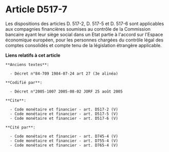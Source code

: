 # Article D517-7

Les dispositions des articles D. 517-2, D. 517-5 et D. 517-6 sont applicables aux compagnies financières soumises au contrôle
de la Commission bancaire ayant leur siège social dans un Etat partie à l'accord sur l'Espace économique européen, pour les
personnes chargées du contrôle légal des comptes consolidés et compte tenu de la législation étrangère applicable.

**Liens relatifs à cet article**

	**Anciens textes**:

	  - Décret n°84-709 1984-07-24 art 27 (3e alinéa)

	**Codifié par**:

	  - Décret n°2005-1007 2005-08-02 JORF 25 août 2005

	**Cite**:

	  - Code monétaire et financier - art. D517-2 (V)
	  - Code monétaire et financier - art. D517-5 (V)
	  - Code monétaire et financier - art. D517-6 (V)

	**Cité par**:

	  - Code monétaire et financier - art. D745-4 (V)
	  - Code monétaire et financier - art. D755-4 (V)
	  - Code monétaire et financier - art. D765-4 (V)
